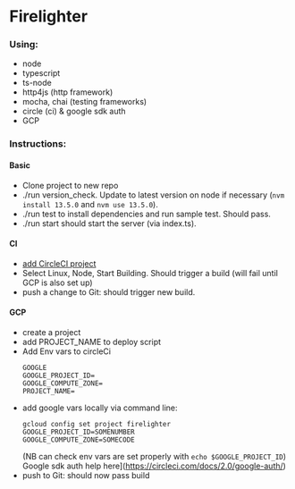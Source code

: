 # Firelighter

### Using: 
- node
- typescript
- ts-node
- http4js (http framework)
- mocha, chai (testing frameworks)
- circle (ci) & google sdk auth
- GCP

### Instructions: 
#### Basic
- Clone project to new repo
- ./run version_check. Update to latest version on node if necessary (`nvm install 13.5.0` and `nvm use 13.5.0`). 
- ./run test to install dependencies and run sample test. Should pass.
- ./run start should start the server (via index.ts).

#### CI
- [add CircleCI project](https://circleci.com/add-projects/gh/isabelcooper)
- Select Linux, Node, Start Building. Should trigger a build (will fail until GCP is also set up)
- push a change to Git: should trigger new build.

#### GCP
- create a project 
- add PROJECT_NAME to deploy script 
- Add Env vars to circleCi
    ```
    GOOGLE
    GOOGLE_PROJECT_ID=
    GOOGLE_COMPUTE_ZONE=
    PROJECT_NAME=
    ```
- add google vars locally via command line: 
    ```
    gcloud config set project firelighter
    GOOGLE_PROJECT_ID=SOMENUMBER
    GOOGLE_COMPUTE_ZONE=SOMECODE
    ```
    (NB can check env vars are set properly with `echo $GOOGLE_PROJECT_ID`)
Google sdk auth help here](https://circleci.com/docs/2.0/google-auth/)
- push to Git: should now pass build
